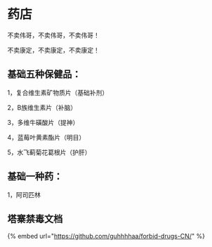 # 药店

不卖伟哥，不卖伟哥，不卖伟哥！

不卖康定，不卖康定，不卖康定！

## 基础五种保健品：

1，复合维生素矿物质片（基础补剂）

2，B族维生素片（补脑）

3，多维牛磺酸片（提神）

4，蓝莓叶黄素酯片（明目）

5，水飞蓟菊花葛根片（护肝）

## 基础一种药：

1，阿司匹林

## 塔寨禁毒文档

{% embed url="https://github.com/guhhhhaa/forbid-drugs-CN/" %}
